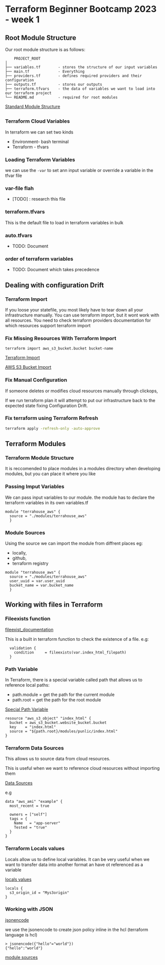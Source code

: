 # Terraform Beginner Bootcamp 2023 - week 1

## Root Module Structure

Our root module structure is as follows:

```
    PROJECT_ROOT
│
├── variables.tf        - stores the structure of our input variables
├── main.tf             - Everything
├── providers.tf        - defines required providers and their configuration
├── outputs.tf          - stores our outputs
├── terraform.tfvars    - the data of variables we want to load into our terraform project
└── README.md           - required for root modules
```


[Standard Module Structure](https://developer.hashicorp.com/terraform/language/modules/develop/structure)

##

### Terraform Cloud Variables

In terraform we can set two kinds
- Environment- bash terminal
- Terraform - tfvars 

### Loading Terraform Variables

we can use the `-var` to set ann input variable or override a variable in the tfvar file

### var-file flah
- [TODO] : research this file

### terraform.tfvars

This is the default file to load in terraform variables in bulk

### auto.tfvars
- TODO: Document

### order of terraform variables
- TODO: Document which takes precedence


## Dealing with configuration Drift

### Terraform Import

If you loose your statefile, you most likely have to tear down all your infrastructure manually. You can use terraform import, but it wont work with all resources. You need to check terraform providers documentation for which resources support terraform import
### Fix Missing Resources With Terraform Import

`terraform import aws_s3_bucket.bucket bucket-name`

[Terraform Import](https://developer.hashicorp.com/terraform/cli/import)

[AWS S3 Bucket Import](https://registry.terraform.io/providers/hashicorp/aws/latest/docs/resources/s3_bucket.html#import)
### Fix Manual Configuration

If someone deletes or modifies cloud resources manually through clickops,

If we run terraform plan it will attempt to put our infrastructure back to the expected state fixing Configuration Drift.

### Fix terraform using Terraform Refresh
```sh
terraform apply -refresh-only -auto-approve
```

## Terraform Modules

### Terraform Module Structure

It is reccomended to place modules in a modules directory when developing modules, but you can place it where you like

### Passing Imput Variables

We can pass input variables to our module.
the module has to declare the terraform variables in its own variables.tf

```t
module "terrahouse_aws" {
  source = "./modules/terrahouse_aws"
  }
```

### Module Sources

Using the source we can import the module from diffrent places eg:
- locally,
- github, 
- terraform registry
```t
module "terrahouse_aws" {
  source = "./modules/terrahouse_aws"
  user_uuid = var.user_uuid
  bucket_name = var.bucket_name
  }
```

## Working with files in Terraform

### Fileexists function

[fileexist_documentation](https://developer.hashicorp.com/terraform/language/functions/fileexists)

This is a built in terraform function to check the existence of a file. e.g:
```t
  validation {
    condition     = fileexists(var.index_html_filepath)
  }
```

### Path Variable

In Terraform, there is a special variable called path that allows us to reference local paths:
- path.module = get the path for the current module
- path.root = get the path for the root module

[Special Path Variable](https://developer.hashicorp.com/terraform/language/expressions/references#filesystem-and-workspace-info)


```t
resource "aws_s3_object" "index_html" {
  bucket = aws_s3_bucket.website_bucket.bucket
  key    = "index.html"
  source = "${path.root}/modules/punlic/index.html"
}
   ```


### Terraform Data Sources

This allows us to source data from cloud resources.

This is useful when we want to reference cloud resources without importing them

[Data Sources](https://developer.hashicorp.com/terraform/language/data-sources)

e.g
```t
data "aws_ami" "example" {
  most_recent = true

  owners = ["self"]
  tags = {
    Name   = "app-server"
    Tested = "true"
  }
}
```

### Terraform Locals values

Locals allow us to define local variables.
It can be very useful when we want to transfer data into another format an have ot referenced as a variable

[locals values](https://developer.hashicorp.com/terraform/language/values/locals)

```t
locals {
  s3_origin_id = "Mys3origin"
}
```
### Working with JSON

[jsonencode](https://developer.hashicorp.com/terraform/language/functions/jsonencode) 

we use the jsonencode to create json policy inline in the hcl (terraform language is hcl)

```t
> jsonencode({"hello"="world"})
{"hello":"world"}

```


[module sources](https://developer.hashicorp.com/terraform/language/modules/sources#github)

